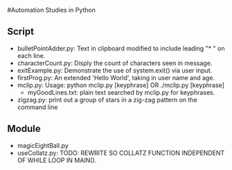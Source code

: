 #Automation Studies in Python

## Script
* bulletPointAdder.py: Text in clipboard modified to include leading "* " on each line.
* characterCount.py: Disply the count of characters seen in message.
* exitExample.py: Demonstrate the use of system.exit() via user input.
* firstProg.py: An extended 'Hello World', taking in user name and age.
* mclip.py: Usage: python mclip.py [keyphrase] OR ./mclip.py [keyphrase]
	* myGoodLines.txt: plain text searched by mclip.py for keyphrases.
* zigzag.py: print out a group of stars in a zig-zag pattern on the command line


## Module
* magicEightBall.py
* useCollatz.py: TODO: REWRITE SO COLLATZ FUNCTION INDEPENDENT OF WHILE LOOP IN MAIN().


